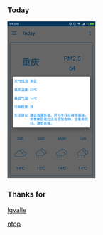 
### Today
![Today](image/flux0.png)

### Thanks for

[lgvalle](https://github.com/lgvalle/android-flux-todo-app)

[ntop](http://www.jianshu.com/p/896ce1a8e4ed)
